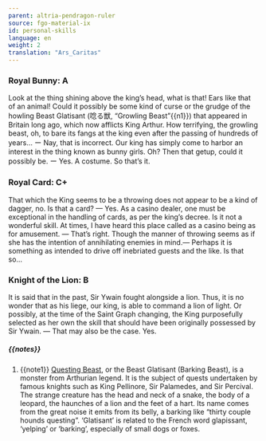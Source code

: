 ```yaml
---
parent: altria-pendragon-ruler
source: fgo-material-ix
id: personal-skills
language: en
weight: 2
translation: "Ars_Caritas"
---
```


### Royal Bunny: A

Look at the thing shining above the king’s head, what is that! Ears like that of an animal!
Could it possibly be some kind of curse or the grudge of the howling Beast Glatisant (唸る獣, “Growling Beast”{{n1}}) that appeared in Britain long ago, which now afflicts King Arthur. How terrifying, the growling beast, oh, to bare its fangs at the king even after the passing of hundreds of years…
ー Nay, that is incorrect. Our king has simply come to harbor an interest in the thing known as bunny girls.
Oh? Then that getup, could it possibly be.
ー Yes. A costume.
So that’s it.

### Royal Card: C+

That which the King seems to be a throwing does not appear to be a kind of dagger, no. Is that a card? — Yes. As a casino dealer, one must be exceptional in the handling of cards, as per the king’s decree. Is it not a wonderful skill.
At times, I have heard this place called as a casino being as for amusement.
— That’s right.
Though the manner of throwing seems as if she has the intention of annihilating enemies in mind.— Perhaps it is something as intended to drive off inebriated guests and the like.
Is that so…

### Knight of the Lion: B

It is said that in the past, Sir Ywain fought alongside a lion.
Thus, it is no wonder that as his liege, our king, is able to command a lion of light. Or possibly, at the time of the Saint Graph changing, the King purposefully selected as her own the skill that should have been originally possessed by Sir Ywain.
― That may also be the case.
Yes.

##### {{notes}}

1. {{note1}} [Questing Beast](https://en.wikipedia.org/wiki/Questing_Beast), or the Beast Glatisant (Barking Beast), is a monster from Arthurian legend. It is the subject of quests undertaken by famous knights such as King Pellinore, Sir Palamedes, and Sir Percival. The strange creature has the head and neck of a snake, the body of a leopard, the haunches of a lion and the feet of a hart. Its name comes from the great noise it emits from its belly, a barking like “thirty couple hounds questing”. ‘Glatisant’ is related to the French word glapissant, ‘yelping’ or ‘barking’, especially of small dogs or foxes.
